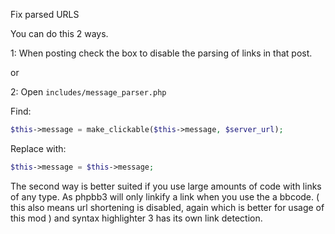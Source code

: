 
Fix parsed URLS

You can do this 2 ways.

1: When posting check the box to disable the parsing of links in that post.

or

2: Open `includes/message_parser.php`

Find:

```php
$this->message = make_clickable($this->message, $server_url);
```

Replace with:

```php
$this->message = $this->message;
```

The second way is better suited if you use large amounts of code with links of any type. As phpbb3 will only linkify a link when you use the a bbcode. ( this also means url shortening is disabled, again which is better for usage of this mod ) and syntax highlighter 3 has its own link detection.
